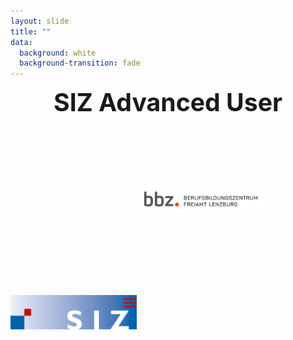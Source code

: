 ```yaml
---
layout: slide
title: ""
data:
  background: white
  background-transition: fade
--- 
```



<h1 style="margin-bottom:3cm; margin-top:0cm; text-align:center; font-size: 280%; font-weight:bold">SIZ Advanced User</h1>

<img src="assets/misc/logo_siz.png" style=" margin-left: auto;  margin-right: auto; margin-bottom: 1cm; width: 40%;">
<img src="assets/misc/logo_bbzf.png" style=" margin-left: auto;  margin-right: auto;margin-bottom: 6cm;  width: 40%;">
